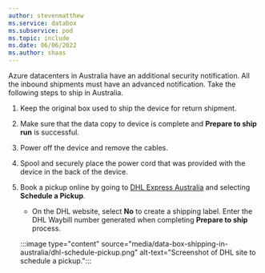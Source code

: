 ```yaml
---
author: stevenmatthew
ms.service: databox  
ms.subservice: pod
ms.topic: include
ms.date: 06/06/2022
ms.author: shaas
---
```


Azure datacenters in Australia have an additional security notification. All the inbound shipments must have an advanced notification. Take the following steps to ship in Australia.

1. Keep the original box used to ship the device for return shipment.
2. Make sure that the data copy to device is complete and **Prepare to ship run** is successful.
3. Power off the device and remove the cables.
4. Spool and securely place the power cord that was provided with the device in the back of the device.
5. Book a pickup online by going to [DHL Express Australia](https://mydhl.express.dhl/au/en/schedule-pickup.html#/schedule-pickup#label-reference) and selecting **Schedule a Pickup**.
    - On the DHL website, select **No** to create a shipping label. Enter the DHL Waybill number generated when completing **Prepare to ship** process.
    
    :::image type="content" source="media/data-box-shipping-in-australia/dhl-schedule-pickup.png" alt-text="Screenshot of DHL site to schedule a pickup.":::

